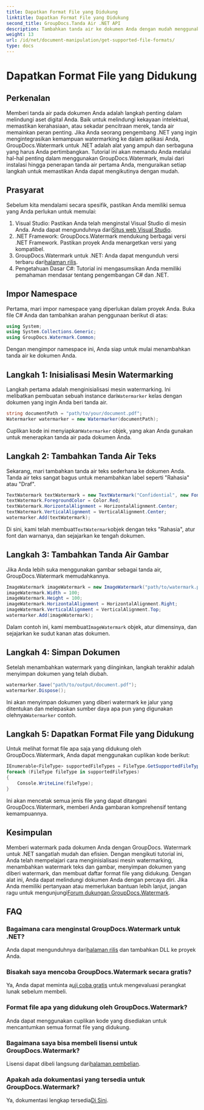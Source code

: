 ```yaml
---
title: Dapatkan Format File yang Didukung
linktitle: Dapatkan Format File yang Didukung
second_title: GroupDocs.Tanda Air .NET API
description: Tambahkan tanda air ke dokumen Anda dengan mudah menggunakan GroupDocs.Watermark untuk .NET. Ikuti panduan komprehensif langkah demi langkah kami untuk melindungi aset digital Anda.
weight: 13
url: /id/net/document-manipulation/get-supported-file-formats/
type: docs
---
```

# Dapatkan Format File yang Didukung

## Perkenalan
Memberi tanda air pada dokumen Anda adalah langkah penting dalam melindungi aset digital Anda. Baik untuk melindungi kekayaan intelektual, memastikan kerahasiaan, atau sekadar pencitraan merek, tanda air memainkan peran penting. Jika Anda seorang pengembang .NET yang ingin mengintegrasikan kemampuan watermarking ke dalam aplikasi Anda, GroupDocs.Watermark untuk .NET adalah alat yang ampuh dan serbaguna yang harus Anda pertimbangkan. Tutorial ini akan memandu Anda melalui hal-hal penting dalam menggunakan GroupDocs.Watermark, mulai dari instalasi hingga penerapan tanda air pertama Anda, menguraikan setiap langkah untuk memastikan Anda dapat mengikutinya dengan mudah.
## Prasyarat
Sebelum kita mendalami secara spesifik, pastikan Anda memiliki semua yang Anda perlukan untuk memulai:
1.  Visual Studio: Pastikan Anda telah menginstal Visual Studio di mesin Anda. Anda dapat mengunduhnya dari[Situs web Visual Studio](https://visualstudio.microsoft.com/).
2. .NET Framework: GroupDocs.Watermark mendukung berbagai versi .NET Framework. Pastikan proyek Anda menargetkan versi yang kompatibel.
3. GroupDocs.Watermark untuk .NET: Anda dapat mengunduh versi terbaru dari[halaman rilis](https://releases.groupdocs.com/Watermark/net/).
4. Pengetahuan Dasar C#: Tutorial ini mengasumsikan Anda memiliki pemahaman mendasar tentang pengembangan C# dan .NET.
## Impor Namespace
Pertama, mari impor namespace yang diperlukan dalam proyek Anda. Buka file C# Anda dan tambahkan arahan penggunaan berikut di atas:
```csharp
using System;
using System.Collections.Generic;
using GroupDocs.Watermark.Common;
```
Dengan mengimpor namespace ini, Anda siap untuk mulai menambahkan tanda air ke dokumen Anda.

## Langkah 1: Inisialisasi Mesin Watermarking
 Langkah pertama adalah menginisialisasi mesin watermarking. Ini melibatkan pembuatan sebuah instance dari`Watermarker` kelas dengan dokumen yang ingin Anda beri tanda air.
```csharp
string documentPath = "path/to/your/document.pdf";
Watermarker watermarker = new Watermarker(documentPath);
```
 Cuplikan kode ini menyiapkan`Watermarker` objek, yang akan Anda gunakan untuk menerapkan tanda air pada dokumen Anda.
## Langkah 2: Tambahkan Tanda Air Teks
Sekarang, mari tambahkan tanda air teks sederhana ke dokumen Anda. Tanda air teks sangat bagus untuk menambahkan label seperti "Rahasia" atau "Draf".
```csharp
TextWatermark textWatermark = new TextWatermark("Confidential", new Font("Arial", 36));
textWatermark.ForegroundColor = Color.Red;
textWatermark.HorizontalAlignment = HorizontalAlignment.Center;
textWatermark.VerticalAlignment = VerticalAlignment.Center;
watermarker.Add(textWatermark);
```
 Di sini, kami telah membuat`TextWatermark`objek dengan teks "Rahasia", atur font dan warnanya, dan sejajarkan ke tengah dokumen.
## Langkah 3: Tambahkan Tanda Air Gambar
Jika Anda lebih suka menggunakan gambar sebagai tanda air, GroupDocs.Watermark memudahkannya.
```csharp
ImageWatermark imageWatermark = new ImageWatermark("path/to/watermark.png");
imageWatermark.Width = 100;
imageWatermark.Height = 100;
imageWatermark.HorizontalAlignment = HorizontalAlignment.Right;
imageWatermark.VerticalAlignment = VerticalAlignment.Top;
watermarker.Add(imageWatermark);
```
 Dalam contoh ini, kami membuat`ImageWatermark` objek, atur dimensinya, dan sejajarkan ke sudut kanan atas dokumen.
## Langkah 4: Simpan Dokumen
Setelah menambahkan watermark yang diinginkan, langkah terakhir adalah menyimpan dokumen yang telah diubah.
```csharp
watermarker.Save("path/to/output/document.pdf");
watermarker.Dispose();
```
 Ini akan menyimpan dokumen yang diberi watermark ke jalur yang ditentukan dan melepaskan sumber daya apa pun yang digunakan olehnya`Watermarker` contoh.
## Langkah 5: Dapatkan Format File yang Didukung
Untuk melihat format file apa saja yang didukung oleh GroupDocs.Watermark, Anda dapat menggunakan cuplikan kode berikut:
```csharp
IEnumerable<FileType> supportedFileTypes = FileType.GetSupportedFileTypes();
foreach (FileType fileType in supportedFileTypes)
{
    Console.WriteLine(fileType);
}
```
Ini akan mencetak semua jenis file yang dapat ditangani GroupDocs.Watermark, memberi Anda gambaran komprehensif tentang kemampuannya.
## Kesimpulan
Memberi watermark pada dokumen Anda dengan GroupDocs. Watermark untuk .NET sangatlah mudah dan efisien. Dengan mengikuti tutorial ini, Anda telah mempelajari cara menginisialisasi mesin watermarking, menambahkan watermark teks dan gambar, menyimpan dokumen yang diberi watermark, dan membuat daftar format file yang didukung. Dengan alat ini, Anda dapat melindungi dokumen Anda dengan percaya diri.
 Jika Anda memiliki pertanyaan atau memerlukan bantuan lebih lanjut, jangan ragu untuk mengunjungi[Forum dukungan GroupDocs.Watermark](https://forum.groupdocs.com/c/watermark/19).
## FAQ
### Bagaimana cara menginstal GroupDocs.Watermark untuk .NET?
 Anda dapat mengunduhnya dari[halaman rilis](https://releases.groupdocs.com/Watermark/net/) dan tambahkan DLL ke proyek Anda.
### Bisakah saya mencoba GroupDocs.Watermark secara gratis?
 Ya, Anda dapat meminta a[uji coba gratis](https://releases.groupdocs.com/) untuk mengevaluasi perangkat lunak sebelum membeli.
### Format file apa yang didukung oleh GroupDocs.Watermark?
Anda dapat menggunakan cuplikan kode yang disediakan untuk mencantumkan semua format file yang didukung.
### Bagaimana saya bisa membeli lisensi untuk GroupDocs.Watermark?
 Lisensi dapat dibeli langsung dari[halaman pembelian](https://purchase.groupdocs.com/buy).
### Apakah ada dokumentasi yang tersedia untuk GroupDocs.Watermark?
 Ya, dokumentasi lengkap tersedia[Di Sini](https://tutorials.groupdocs.com/Watermark/net/).